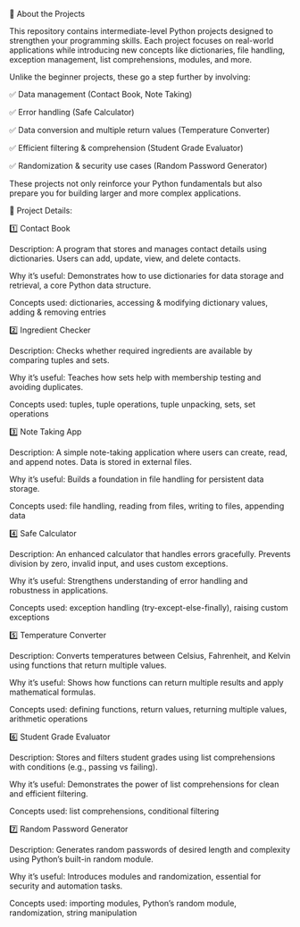 📝 About the Projects

This repository contains intermediate-level Python projects designed to strengthen your programming skills. Each project focuses on real-world applications while introducing new concepts like dictionaries, file handling, exception management, list comprehensions, modules, and more.

Unlike the beginner projects, these go a step further by involving:

✅ Data management (Contact Book, Note Taking)

✅ Error handling (Safe Calculator)

✅ Data conversion and multiple return values (Temperature Converter)

✅ Efficient filtering & comprehension (Student Grade Evaluator)

✅ Randomization & security use cases (Random Password Generator)

These projects not only reinforce your Python fundamentals but also prepare you for building larger and more complex applications.

📖 Project Details:

1️⃣ Contact Book

Description: A program that stores and manages contact details using dictionaries. Users can add, update, view, and delete contacts.

Why it’s useful: Demonstrates how to use dictionaries for data storage and retrieval, a core Python data structure.

Concepts used: dictionaries, accessing & modifying dictionary values, adding & removing entries

2️⃣ Ingredient Checker

Description: Checks whether required ingredients are available by comparing tuples and sets.

Why it’s useful: Teaches how sets help with membership testing and avoiding duplicates.

Concepts used: tuples, tuple operations, tuple unpacking, sets, set operations

3️⃣ Note Taking App

Description: A simple note-taking application where users can create, read, and append notes. Data is stored in external files.

Why it’s useful: Builds a foundation in file handling for persistent data storage.

Concepts used: file handling, reading from files, writing to files, appending data

4️⃣ Safe Calculator

Description: An enhanced calculator that handles errors gracefully. Prevents division by zero, invalid input, and uses custom exceptions.

Why it’s useful: Strengthens understanding of error handling and robustness in applications.

Concepts used: exception handling (try-except-else-finally), raising custom exceptions

5️⃣ Temperature Converter

Description: Converts temperatures between Celsius, Fahrenheit, and Kelvin using functions that return multiple values.

Why it’s useful: Shows how functions can return multiple results and apply mathematical formulas.

Concepts used: defining functions, return values, returning multiple values, arithmetic operations

6️⃣ Student Grade Evaluator

Description: Stores and filters student grades using list comprehensions with conditions (e.g., passing vs failing).

Why it’s useful: Demonstrates the power of list comprehensions for clean and efficient filtering.

Concepts used: list comprehensions, conditional filtering

7️⃣ Random Password Generator

Description: Generates random passwords of desired length and complexity using Python’s built-in random module.

Why it’s useful: Introduces modules and randomization, essential for security and automation tasks.

Concepts used: importing modules, Python’s random module, randomization, string manipulation
